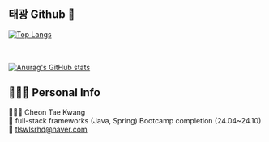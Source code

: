 ## 태광 Github 👋
[![Top Langs](https://github-readme-stats.vercel.app/api/top-langs/?username=tkcheon)](https://github.com/anuraghazra/github-readme-stats)

<br><br>
[![Anurag's GitHub stats](https://github-readme-stats.vercel.app/api?username=tkcheon)](https://github.com/anuraghazra/github-readme-stats)
<!--
**tkcheon/tkcheon** is a ✨ _special_ ✨ repository because its `README.md` (this file) appears on your GitHub profile.

Here are some ideas to get you started:

- 🔭 I’m currently working on ...
- 🌱 I’m currently learning ...
- 👯 I’m looking to collaborate on ...
- 🤔 I’m looking for help with ...
- 💬 Ask me about ...
- 📫 How to reach me: ...
- 😄 Pronouns: ...
- ⚡ Fun fact: ...

-->

## 👨🏻‍💻 Personal Info

  👨🏻‍💻 Cheon Tae Kwang <br>
  📖 full-stack frameworks (Java, Spring) Bootcamp completion (24.04~24.10)<br>
  📧 tlswlsrhd@naver.com<br>

<br><br><br>

<!--  -->

